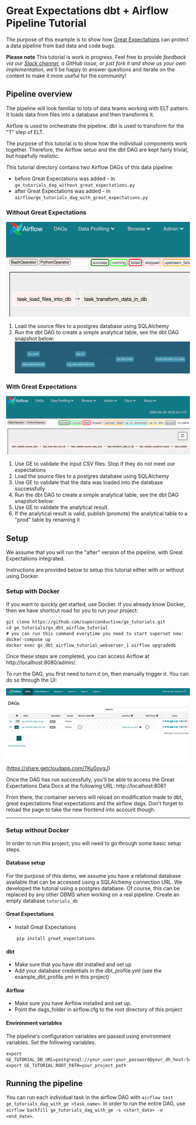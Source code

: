 # Great Expectations dbt + Airflow Pipeline Tutorial

The purpose of this example is to show how [Great Expectations](https://greatexpectations.io) can protect a data pipeline from bad data and code bugs.

**Please note** This tutorial is work in progress. Feel free to provide *feedback via our [Slack channel](https://greatexpectations.io/slack), a GitHub issue, or just fork it and show us your own implementation*, we'll be happy to answer questions and iterate on the content to make it more useful for the community!

## Pipeline overview

The pipeline will look familiar to lots of data teams working with ELT pattern. 
It loads data from files into a database and then transforms it.

Airflow is used to orchestrate the pipeline. dbt is used to transform for the "T" step of ELT.

The purpose of this tutorial is to show how the individual components work together. Therefore, the Airflow setuo and the dbt DAG are kept fairly trivial, but hopefully realistic.

This tutorial directory contains two Airflow DAGs of this data pipeline:
* before Great Expectations was added - in `ge_tutorials_dag_without_great_expectations.py`
* after Great Expectations was added - in `airflow/ge_tutorials_dag_with_great_expectations.py` 

### Without Great Expectations

![The airflow DAG](images/pipeline_airflow_dag_without_ge.png)
 
1. Load the source files to a postgres database using SQLAlchemy
2. Run the dbt DAG to create a simple analytical table, see the dbt DAG snapshot below:
![The dbt DAG](images/dbt_dag.png)


### With Great Expectations

![The airflow DAG](images/pipeline_airflow_dag_with_ge.png)

1. Use GE to validate the input CSV files. Stop if they do not meet our expectations 
2. Load the source files to a postgres database using SQLAlchemy
3. Use GE to validate that the data was loaded into the database successfully
4. Run the dbt DAG to create a simple analytical table, see the dbt DAG snapshot below:
5. Use GE to validate the analytical result.
6. If the analytical result is valid, publish (promote) the analytical table to a "prod" table by renaming it

## Setup

We assume that you will run the "after" version of the pipeline, with Great Expectations integrated.

Instructions are provided below to setup this tutorial either with or without using Docker.

### Setup with Docker

If you want to quickly get started, use Docker. If you already know Docker, then we have shortcut road for you to run your project:

```
git clone https://github.com/superconductive/ge_tutorials.git
cd ge_tutorials/gx_dbt_airflow_tutorial
# you can run this command everytime you need to start superset now:
docker-compose up
docker exec gx_dbt_airflow_tutorial_webserver_1 airflow upgradedb
```

Once these steps are completed, you can access Airflow at http://localhost:8080/admin/.

To run the DAG, you first need to turn it on, then manually trigger it. You can do so through the UI: 

![Screen Recording](images/enable_dag.gif)
(https://share.getcloudapp.com/7Ku0oygJ)

Once the DAG has run successfully, you'll be able to access the Great Expectations Data Docs at the following URL: http://localhost:8081 

From there, the container servers will reload on modification made to dbt, great expectations final expectations and the airflow dags. Don’t forget to reload the page to take the new frontend into account though.

----

### Setup without Docker

In order to run this project, you will need to go through some basic setup steps.

#### Database setup
For the purpose of this demo, we assume you have a relational database available that can be accessed using a SQLAlchemy connection URL. We developed the tutorial using a postgres database. Of course, this can be replaced by any other DBMS when working on a real pipeline.
Create an empty database `tutorials_db`

#### Great Expectations

* Install Great Expectations

```
    pip install great_expectations
```

#### dbt

* Make sure that you have dbt installed and set up
* Add your database credentials in the dbt_profile.yml (see the example_dbt_profile.yml in this project)

#### Airflow

* Make sure you have Airflow installed and set up.
* Point the dags_folder in airflow.cfg to the root directory of this project

#### Environment variables

The pipeline's configuration variables are passed using environment variables. Set the following variables:
```
export GE_TUTORIAL_DB_URL=postgresql://your_user:your_password@your_dh_host:5432/your_db_name
export GE_TUTORIAL_ROOT_PATH=your_project_path
```

## Running the pipeline

You can run each individual task in the airflow DAG with `airflow test ge_tutorials_dag_with_ge <task_name>`.
In order to run the entire DAG, use `airflow backfill ge_tutorials_dag_with_ge -s <start_date> -e <end_date>`.

